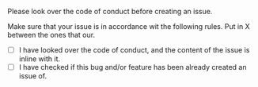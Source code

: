 Please look over the code of conduct before creating an issue.

Make sure that your issue is in accordance wit the following rules. Put in X between the ones that our.


- [ ] I have looked over the code of conduct, and the content of the issue is inline with it.
- [ ] I have checked if this bug and/or feature has been already created an issue of.
